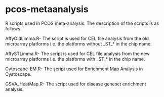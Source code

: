 # pcos-metaanalysis

R scripts used in PCOS meta-analysis.
The description of the scripts is as follows.

AffyOldLimma.R-
The script is used for CEL file analysis from the old microarray platforms i.e. the platforms without \_ST\_* in the chip name.

AffySTLimma.R-
The script is used for CEL file analysis from the new microarray platforms i.e. the platforms with \_ST\_* in the chip name.

Cytoscape-EM.R-
The script used for Enrichment Map Analysis in Cystoscape.

GSVA_HeatMap.R-
The script used for disease geneset enrichment analysis.
